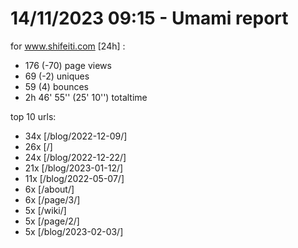 # 14/11/2023 09:15 - Umami report
for www.shifeiti.com [24h] :

 - 176 (-70) page views
 - 69 (-2) uniques
 - 59 (4) bounces
 - 2h 46' 55'' (25' 10'') totaltime


top 10 urls:
 - 34x [/blog/2022-12-09/]
 - 26x [/]
 - 24x [/blog/2022-12-22/]
 - 21x [/blog/2023-01-12/]
 - 11x [/blog/2022-05-07/]
 - 6x [/about/]
 - 6x [/page/3/]
 - 5x [/wiki/]
 - 5x [/page/2/]
 - 5x [/blog/2023-02-03/]


